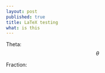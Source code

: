 ```yaml
---
layout: post
published: true
title: LaTeX testing
what: is this
---
```


Theta: $$\theta$$

Fraction:
<script type="math/tex">
\fraction{t}{\sqrt{2}}
<\script>
5
